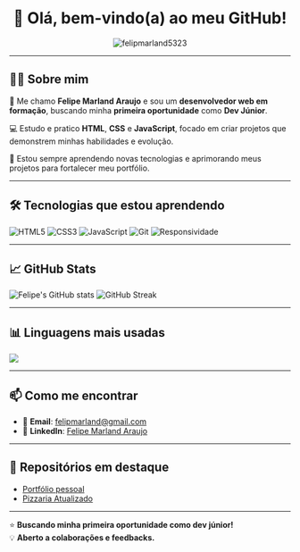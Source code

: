 <h1 align="center">👋 Olá, bem-vindo(a) ao meu GitHub!</h1>

<p align="center">
  <img src="https://komarev.com/ghpvc/?username=felipmarland5323&label=Profile%20views&color=0e75b6&style=flat" alt="felipmarland5323" />
</p>

---

## 👨‍💻 Sobre mim

🎯 Me chamo **Felipe Marland Araujo** e sou um **desenvolvedor web em formação**, buscando minha **primeira oportunidade** como **Dev Júnior**.

💻 Estudo e pratico **HTML**, **CSS** e **JavaScript**, focado em criar projetos que demonstrem minhas habilidades e evolução.

🚀 Estou sempre aprendendo novas tecnologias e aprimorando meus projetos para fortalecer meu portfólio.

---

## 🛠️ Tecnologias que estou aprendendo

![HTML5](https://img.shields.io/badge/HTML5-orange)
![CSS3](https://img.shields.io/badge/CSS3-blue)
![JavaScript](https://img.shields.io/badge/JavaScript-yellow)
![Git](https://img.shields.io/badge/Git%20&%20GitHub-lightgrey)
![Responsividade](https://img.shields.io/badge/Responsividade-green)

---

## 📈 GitHub Stats

<p align="left">
  <img src="https://github-readme-stats.vercel.app/api?username=felipmarland5323&show_icons=true&theme=radical" alt="Felipe's GitHub stats" />
  <img src="https://github-readme-streak-stats.herokuapp.com/?user=felipmarland5323&theme=radical" alt="GitHub Streak" />
</p>

---

## 📊 Linguagens mais usadas

<p align="left">
  <img src="https://github-readme-stats.vercel.app/api/top-langs/?username=felipmarland5323&layout=compact&theme=radical" />
</p>

---

## 📫 Como me encontrar

- 📧 **Email**: felipmarland@gmail.com  
- 💼 **LinkedIn**: [Felipe Marland Araujo](https://www.linkedin.com/in/felipe-marland-araujo-3a9660210/)

---

## 🚀 Repositórios em destaque

- [Portfólio pessoal](https://github.com/felipmarland5323/portfolio_felipemarland)  
- [Pizzaria Atualizado](https://github.com/felipmarland5323/pizzaria-atualizado)

---

⭐️ **Buscando minha primeira oportunidade como dev júnior!**  
💡 **Aberto a colaborações e feedbacks.**
